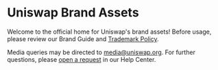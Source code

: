 # Uniswap Brand Assets

Welcome to the official home for Uniswap's brand assets! Before usage, please review our Brand Guide and [Trademark Policy](https://uniswap.org/trademark).

Media queries may be directed to <media@uniswap.org>. For further questions, please [open a request](https://support.uniswap.org/hc/en-us/requests/new) in our Help Center.
